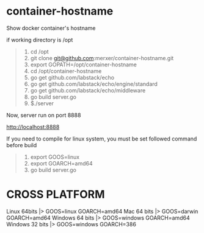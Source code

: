 # container-hostname
Show docker container's hostname

if working directory is /opt

> 1. cd /opt
> 2. git clone git@github.com:merxer/container-hostname.git
> 3. export GOPATH=/opt/container-hostname
> 4. cd /opt/container-hostname
> 5. go get github.com/labstack/echo
> 6. go get github.com/labstack/echo/engine/standard
> 7. go get github.com/labstack/echo/middleware
> 8. go build server.go
> 9. $./server


Now, server run on port 8888

[http://localhost:8888](http://localhost:8888)


If you need to compile for linux system, you must be set followed command before build

> 1. export GOOS=linux
> 2. export GOARCH=amd64
> 3. go build server.go 


CROSS PLATFORM
==============
Linux 64bits    |> GOOS=linux GOARCH=amd64
Mac 64 bits     |> GOOS=darwin GOARCH=amd64
Windows 64 bits |> GOOS=windows GOARCH=amd64
Windows 32 bits |> GOOS=windows GOARCH=386
